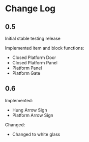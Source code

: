 Change Log
==========

0.5
---

Initial stable testing release

Implemented item and block functions:

* Closed Platform Door
* Closed Platform Panel
* Platform Panel
* Platform Gate 

0.6
---

Implemented:

* Hung Arrow Sign
* Platform Arrow Sign

Changed:

* Changed to white glass

